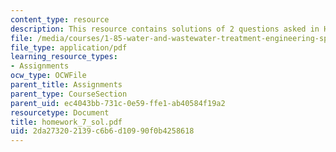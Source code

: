 ```yaml
---
content_type: resource
description: This resource contains solutions of 2 questions asked in Homework 7.
file: /media/courses/1-85-water-and-wastewater-treatment-engineering-spring-2006/2da273202139c6b6d10990f0b4258618_homework_7_sol.pdf
file_type: application/pdf
learning_resource_types:
- Assignments
ocw_type: OCWFile
parent_title: Assignments
parent_type: CourseSection
parent_uid: ec4043bb-731c-0e59-ffe1-ab40584f19a2
resourcetype: Document
title: homework_7_sol.pdf
uid: 2da27320-2139-c6b6-d109-90f0b4258618
---
```

